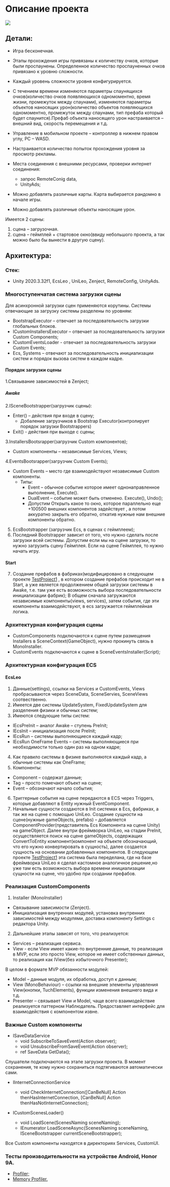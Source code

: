 # Описание проекта

![](https://github.com/russellGadel/CoolGameBeFaster/blob/Develop/ReadmeAssets/Images/gameImg.jpg)
          
            
##            Детали:  

+	Игра  бесконечная.
+	Этапы прохождения игры привязаны к количеству очков, которые были проспаунены. Определенное количество проспауненных очков привязано к уровню сложности.
+	Каждый уровень сложности уровня конфигурируется.
+	С течением времени  изменяются параметры спаунящихся очков(количество очков появляющихся одномоментно, время жизни, промежуток между спаунами), изменяются параметры объектов наносящих урон(количество объектов появляющихся одномоментно, промежуток между спаунами, тип префаба который будет спаунится).Префаб объекта наносящего урон настраивается – внешний вид, скорость перемещения и т.д.
+	Управление в мобильном проекте – контроллер в нижнем правом углу, PC – WASD. 
+	Настраивается количество попыток прохождения уровня за просмотр рекламы.
+	Места соединения с внешними ресурсами, проверки интернет соединения:             
    + запрос RemoteConig data,
    + UnityAds; 
    
+ Можно добавлять различные карты. Карта выбирается рандомно в начале игры. 
+ Можно добавлять различные объекты наносящие урон. 
            
Имеется 2 сцены: 
1. сцена – загрузочная. 
1. сцена – геймплей + стартовое окно(ввиду небольшого проекта, а так можно было бы вынести в другую сцену). 

## Архитектура:  

### Стек:  
+ Unity 2020.3.32f1, EcsLeo , UniLeo, Zenject, RemoteConfig, UnityAds.
         
### Многоступенчатая система загрузки сцены 

Для асинхронной загрузки сцен применяются корутины. Cистемы отвечающие за загрузку системы разделены по уровням: 
+ BootstrapExecutor – отвечает за последовательность загрузки глобальных блоков. 
+ ICustomInstallersExecutor – отвечает за последовательность загрузки Custom Components;
+ ICustomEventsLoader - отвечает за последовательность загрузки Custom Events;
+ Ecs, Systems – отвечают за последовательность инициализации систем и порядок вызова систем в каждом кадре.

#### Порядок загрузки сцены 
1.Связывание зависимостей в Zenject; 

##### Awake 
           
2.ISceneBootstrapper(загрузчик сцены): 
+ Enter() – действия при входе в сцену; 
    + Добаление загрузчиков в Bootstrap Executor(контролирует порядок загрузки Bootstrappers) 
+ Exit() - действия при выходе с сцены; 
            
3.InstallersBootsrapper(загрузчик Custom компонентов); 
+ Custom компоненты – независимые Services, Views; 

4.EventsBootsrapper(загрузчик Custom Events); 
+ Custom Events – место где взаимодействуют независимые Custom компоненты.
   + Типы: 
     + Event – обычное событие которое имеет однонаправленное выполнение, Execute().
     + DualEvent – событие может быть отменено. Execute(), Undo();
     + Допустим Открыть какое то окно, которое параллельно еще +100500 внешних компонентов  задействует , а потом аккуратно закрыть его обратно, откатив нужные нам внешние компоненты обратно.
           
5. EcsBootstrapper (загрузчик Ecs, в сценах с геймплеем); 
6. Последний Bootstrapper зависит от того, что нужно сделать после загрузки всей системы. Допустим если мы на сцене загрузки, то нужно загрузить сцену Геймплея. Если на сцене Геймплея, то нужно начать игру. 
            
#### Start 
7. Создание префабов в фабриках(модифицировано в следующем проекте [TestProject1](https://github.com/russellGadel/TestProject1) , в котором создание префабов происходит не в Start, а уже является продолжением общей загрузки системы в Awake, т.е. там уже есть возможность выбора последовательности инициализации фабрик); 
   В общем сначала загружаются независимые компоненты(views, services), затем события, где эти компоненты взаимодействуют, в ecs  загружается геймплейная логика. 
            
### Архитектурная конфигурация сцены 
+ CustomComponents подключаются к сцене путем размещения Installers в SceneContext(GameObject), нужно прокинуть связь в MonoInstaller. 
+ CustomEvents подключаются к сцене в SceneEventsInstaller(Script); 

### Архитектурная конфигурация ECS 
#### EcsLeo 
1. Данные(settings), ссылки на Services и CustomEvents, Views пробрасываются через SceneData, SceneServies, SceneViews соотвественно. 
2.	Имеется две системы UpdateSystem, FixedUpdateSystem для разделения физики и обычных систем; 
3.	Имеются следующие типы систем: 
+ IEcsPreInit – аналог Awake – ступень PreInit; 
+ IEcsInit – инициализация после PreInit;
+ IEcsRun – системы выполняющиеся каждый кадр; 
+	IEcsRun OneFrame Events – системы выполняющиеся при необходимости только один раз на одном кадре;

4. Как правило системы в физике выполняются каждый кадр, а обычные системы как OneFrame;
5. Компоненты:  
+	Component – содержат данные; 
+ Tag – просто помечают объект на сцене; 
+	Event – обозначают начало события; 

6.	Триггерные события на сцене передаются в ECS через Triggers, которые добавляют в Entity нужный EventComponent.
7.	Начальные сущности создаются в Init системах в Ecs, фабриках, а так же на сцене с помощью UniLeo. Создание сущности на сцене(нужные gameObjects, prefabs) – добавляется ComponentProvider(представитель Ecs Компонента на сцене Unity) на gameObject. Далее внутри фреймворка UniLeo, на стадии PreInit, осуществляется поиск на сцене gameObjects, содержащих ConvertToEntity компонент(компонент на объекте обозначающий, что его нужно конвертировать в сущность), далее создается сущность на основании добавленных компонентов. В следующем проекте [TestProject1](https://github.com/russellGadel/TestProject1) эта система была переделана, где на базе фреймворка UniLeo я сделал кастомное аналогичное решение,но уже там есть возможность выбора времени инициализации сущности на сцене, что удобно при создании префабов. 
            
### Реализация CustomComponents

1. Installer (MonoInstaller) 
+ Связывание зависимости (Zenject). 
+ Инициализация внутренних модулей, установка внутренних зависимостей между модулями, доставка компоненту Settings с редактора Unity. 
    
2.	Дальнейшие этапы зависят от того, что реализуется: 
+	Services – реализация сервиса. 
+	View - если View имеет какие-то внутренние данные, то реализация в MVP, если это просто View, которое не имеет собственных данных, то реализация как IView(без избыточного Presenter); 
                
В целом в формате MVP обязанности модулей: 
+ Model – данные модуля, их обработка, доступ к данным;
+ View (MonoBehaviour) – ссылки на внешние элементы управления View(кнопки, TuchElements), функции изменения внешнего вида и т.д. 
+ Presenter – связывает View и Model, чаще всего взаимодействие реализуется паттерном Наблюдатель. Предоставляет интерфейс для взаимодействия с компонентом извне.


### Важные Custom компоненты 
         
+ ISaveDataService           
   + void SubscribeToSaveEvent(Action observer); 
   + void UnsubscribeFromSaveEvent(Action observer); 
   + ref SaveData GetData();
            
Слушатели подключаются на этапе загрузки проекта. В момент сохранения, те кому нужно сохраниться подтягиваются автоматически сами. 

+ IInternetConnectionService 
    + void CheckInternetConnection([CanBeNull] Action thenHasInternetConnection, [CanBeNull] Action thenHasNotInternetConnection); 
            
+ ICustomScenesLoader()  
    + void LoadScene(ScenesNaming sceneNaming); 
    + IEnumerator LoadSceneAsync(ScenesNaming sceneNaming, ISceneBootstrapper currentSceneBootstrapper); 
      	        
Все Custom компоненты находятся в директориях Services, CustomUI. 
            
### Тесты производительности  на устройстве Android, Honor 9A.  

+ [Profiler;](https://github.com/russellGadel/CoolGameBeFaster/tree/Develop/ReadmeAssets/ProfilerData)
+ [Memory Profiler.](https://github.com/russellGadel/CoolGameBeFaster/tree/Develop/ReadmeAssets/MemoryProfilerData)
         

